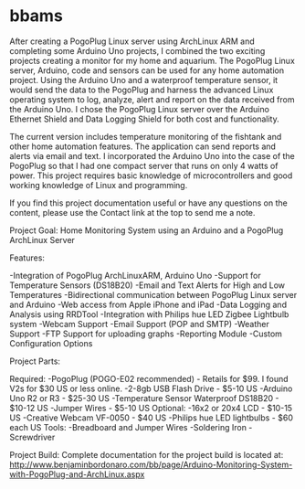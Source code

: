 bbams
=====

After creating a PogoPlug Linux server using ArchLinux ARM and completing some Arduino Uno projects, I combined the two exciting projects creating a monitor for my home and aquarium. The PogoPlug Linux server, Arduino, code and sensors can be used for any home automation project. Using the Arduino Uno and a waterproof temperature sensor, it would send the data to the PogoPlug and harness the advanced Linux operating system to log, analyze, alert and report on the data received from the Arduino Uno. I chose the PogoPlug Linux server over the Arduino Ethernet Shield and Data Logging Shield for both cost and functionality.

The current version includes temperature monitoring of the fishtank and other home automation features. The application can send reports and alerts via email and text. I incorporated the Arduino Uno into the case of the PogoPlug so that I had one compact server that runs on only 4 watts of power. This project requires basic knowledge of microcontrollers and good working knowledge of Linux and programming.

If you find this project documentation useful or have any questions on the content, please use the Contact link at the top to send me a note.

Project Goal: Home Monitoring System using an Arduino and a PogoPlug ArchLinux Server

Features:

-Integration of PogoPlug ArchLinuxARM, Arduino Uno
-Support for Temperature Sensors (DS18B20)
-Email and Text Alerts for High and Low Temperatures
-Bidirectional communication between PogoPlug Linux server and Arduino
-Web access from Apple iPhone and iPad
-Data Logging and Analysis using RRDTool
-Integration with Philips hue LED Zigbee Lightbulb system
-Webcam Support
-Email Support (POP and SMTP)
-Weather Support
-FTP Support for uploading graphs
-Reporting Module
-Custom Configuration Options
 

Project Parts:

 Required:
 -PogoPlug (POGO-E02 recommended) - Retails for $99. I found V2s for $30 US or less online.
 -2-8gb USB Flash Drive - $5-10 US
 -Arduino Uno R2 or R3 - $25-30 US
 -Temperature Sensor Waterproof DS18B20 - $10-12 US
 -Jumper Wires - $5-10 US
 Optional:
 -16x2 or 20x4 LCD - $10-15 US
 -Creative Webcam VF-0050 - $40 US
 -Philips hue LED lightbulbs - $60 each US
 Tools:
 -Breadboard and Jumper Wires
 -Soldering Iron
 -Screwdriver

Project Build:
Complete documentation for the project build is located at: 
http://www.benjaminbordonaro.com/bb/page/Arduino-Monitoring-System-with-PogoPlug-and-ArchLinux.aspx

